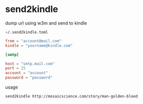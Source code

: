 # send2kindle

dump url using w3m and send to kindle

`~/.send2kindle.toml`

```toml
from = "account@mail.com"
kindle = "yourname@kindle.com"

[smtp]

host = "smtp.mail.com"
port = 25
account = "account"
password = "password"
```

usage

```sh
send2kindle http://mosaicscience.com/story/man-golden-blood
```

